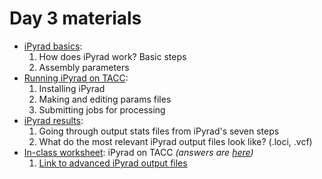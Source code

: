 # Day 3 materials

* [iPyrad basics](https://github.com/eachambers/UNAMtraining/blob/main/Day3/3.1_iPyrad_tutorial.pdf):
  1. How does iPyrad work? Basic steps
  2. Assembly parameters
* [Running iPyrad on TACC](https://github.com/eachambers/UNAMtraining/blob/main/Day3/3.2_iPyrad_howto.pdf):
  1. Installing iPyrad
  2. Making and editing params files
  3. Submitting jobs for processing
* [iPyrad results](https://github.com/eachambers/UNAMtraining/blob/main/Day3/3.3_iPyrad_results.pdf):
  1. Going through output stats files from iPyrad's seven steps
  2. What do the most relevant iPyrad output files look like? (.loci, .vcf)
* [In-class worksheet](https://github.com/eachambers/UNAMtraining/blob/main/Day3/3t_iPyrad_tutorial.docx): iPyrad on TACC *(answers are [here](https://github.com/eachambers/UNAMtraining/blob/main/Day3/3t_iPyrad_tutorial_ANSWERS.pdf))*
  1. [Link to advanced iPyrad output files](https://utexas.box.com/s/t8mzcysfy4enxjrq93qibg5ip6saw5fp)
